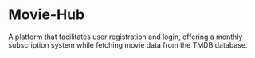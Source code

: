 # Movie-Hub
A platform that facilitates user registration and login, offering a monthly subscription system while fetching movie data from the TMDB database.
